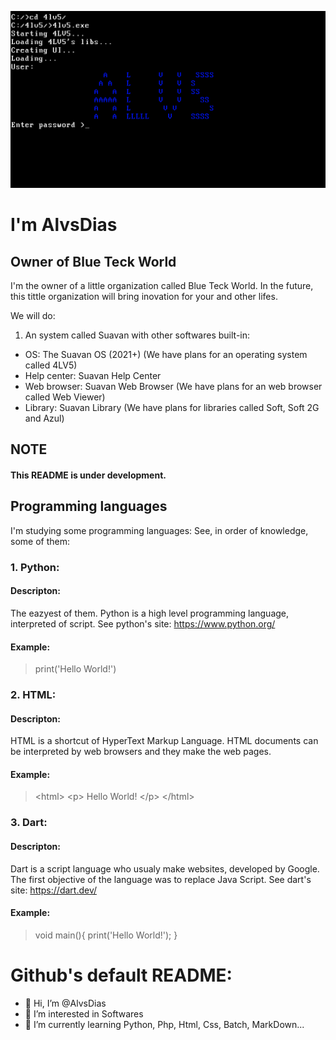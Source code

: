 ![AlvsDiasLOGO](https://github.com/AlvsDias/AlvsDias/blob/main/AlvsDiasLOGO.png?raw=true)

# I'm AlvsDias

## Owner of Blue Teck World

I'm the owner of a little organization called Blue Teck World. In the future, this tittle organization will bring inovation for your and other lifes.

We will do:

1. An system called Suavan with other softwares built-in:

- OS: The Suavan OS (2021+) (We have plans for an operating system called 4LV5)
- Help center: Suavan Help Center
- Web browser: Suavan Web Browser (We have plans for an web browser called Web Viewer)
- Library: Suavan Library (We have plans for libraries called Soft, Soft 2G and Azul)

## NOTE

#### **This README is under development.**

## Programming languages

I'm studying some programming languages: See, in order of knowledge, some of them:

### 1. Python:

  #### Descripton:

  The eazyest of them. Python is a high level programming language, interpreted of script. See python's site: https://www.python.org/

  #### Example:
  
 > print('Hello World!')

### 2. HTML:

  #### Descripton:

  HTML is a shortcut of HyperText Markup Language. HTML documents can be interpreted by web browsers and they make the web pages.

  #### Example:
  
 > \<html\>
 >     \<p\>
 >         Hello World!
 >     \</p\>
 > \</html\>

### 3. Dart:

  #### Descripton:

  Dart is a script language who usualy make websites, developed by Google. The first objective of the language was to replace Java Script. See dart's site: https://dart.dev/

  #### Example:
  
 > void main(){
 >     print('Hello World!');
 > }

# Github's default README:

- 👋 Hi, I’m @AlvsDias
- 👀 I’m interested in Softwares
- 🌱 I’m currently learning Python, Php, Html, Css, Batch, MarkDown...
